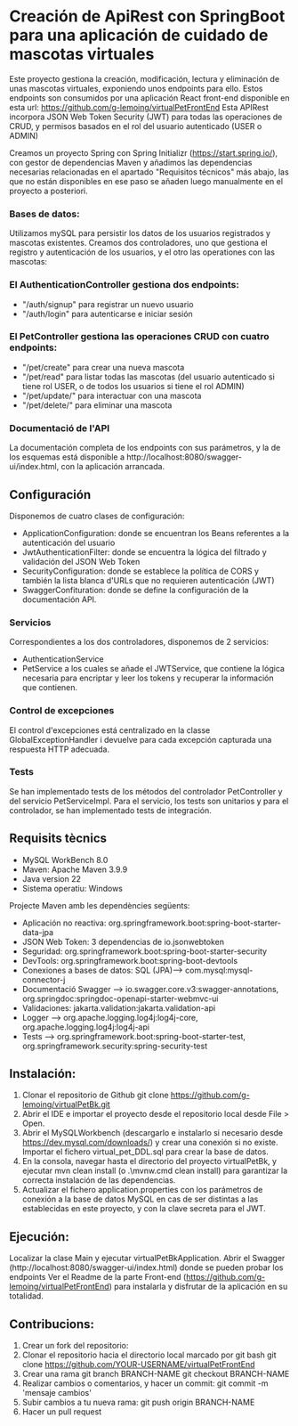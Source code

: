 # Creación de ApiRest con SpringBoot para una aplicación de cuidado de mascotas virtuales
Este proyecto gestiona la creación, modificación, lectura y eliminación de unas mascotas virtuales, exponiendo unos endpoints para ello. Estos endpoints son consumidos por una aplicación React front-end disponible en esta url: https://github.com/g-lemoing/virtualPetFrontEnd
Esta APIRest incorpora JSON Web Token Security (JWT) para todas las operaciones de CRUD, y permisos basados en el rol del usuario autenticado (USER o ADMIN)

Creamos un proyecto Spring con Spring Initializr (https://start.spring.io/), con gestor de dependencias Maven y añadimos las dependencias necesarias relacionadas en el apartado "Requisitos técnicos" más abajo, las que no están disponibles en ese paso se añaden luego manualmente en el proyecto a posteriori.

### Bases de datos:
Utilizamos mySQL para persistir los datos de los usuarios registrados y mascotas existentes. Creamos dos controladores, uno que gestiona el registro y autenticación de los usuarios, y el otro las operationes con las mascotas:
### El AuthenticationController gestiona dos endpoints:
- "/auth/signup" para registrar un nuevo usuario
- "/auth/login" para autenticarse e iniciar sesión
### El PetController gestiona las operaciones CRUD con cuatro endpoints:
- "/pet/create" para crear una nueva mascota
- "/pet/read" para listar todas las mascotas (del usuario autenticado si tiene rol USER, o de todos los usuarios si tiene el rol ADMIN)
- "/pet/update/" para interactuar con una mascota
- "/pet/delete/" para eliminar una mascota
### Documentació de l'API
La documentación completa de los endpoints con sus parámetros, y la de los esquemas está disponible a http://localhost:8080/swagger-ui/index.html, con la aplicación arrancada.

## Configuración
Disponemos de cuatro clases de configuración:
- ApplicationConfiguration: donde se encuentran los Beans referentes a la autenticación del usuario
- JwtAuthenticationFilter: donde se encuentra la lógica del filtrado y validación del JSON Web Token
- SecurityConfiguration: donde se establece la política de CORS y también la lista blanca d'URLs que no requieren autenticación (JWT)
- SwaggerConfituration: donde se define la configuración de la documentación API.
  
### Servicios
Correspondientes a los dos controladores, disponemos de 2 servicios:
- AuthenticationService
- PetService
a los cuales se añade el JWTService, que contiene la lógica necesaria para encriptar y leer los tokens y recuperar la información que contienen.

### Control de excepciones
El control d'excepciones está centralizado en la classe GlobalExceptionHandler i devuelve para cada excepción capturada una respuesta HTTP adecuada.

### Tests
Se han implementado tests de los métodos del controlador PetController y del servicio PetServiceImpl. Para el servicio, los tests son unitarios y para el controlador, se han implementado tests de integración.

## Requisits tècnics
- MySQL WorkBench 8.0
- Maven: Apache Maven 3.9.9
- Java version 22
- Sistema operatiu: Windows

Projecte Maven amb les dependències següents:
- Aplicación no reactiva: org.springframework.boot:spring-boot-starter-data-jpa
- JSON Web Token: 3 dependencias de io.jsonwebtoken
- Seguridad: org.springframework.boot:spring-boot-starter-security
- DevTools: org.springframework.boot:spring-boot-devtools
- Conexiones a bases de datos: 
  SQL (JPA)--> com.mysql:mysql-connector-j
- Documentació Swagger --> io.swagger.core.v3:swagger-annotations, org.springdoc:springdoc-openapi-starter-webmvc-ui
- Validaciones: jakarta.validation:jakarta.validation-api
- Logger --> org.apache.logging.log4j:log4j-core, org.apache.logging.log4j:log4j-api
- Tests --> org.springframework.boot:spring-boot-starter-test, org.springframework.security:spring-security-test
## Instalación: 
1. Clonar el repositorio de Github
git clone https://github.com/g-lemoing/virtualPetBk.git
2. Abrir el IDE e importar el proyecto desde el repositorio local desde File > Open.
3. Abrir el MySQLWorkbench (descargarlo e instalarlo si necesario desde https://dev.mysql.com/downloads/) y crear una conexión si no existe. Importar el fichero virtual_pet_DDL.sql para crear la base de datos.
4. En la consola, navegar hasta el directorio del proyecto virtualPetBk, y ejecutar mvn clean install (o .\mvnw.cmd clean install) para garantizar la correcta instalación de las dependencias.
5. Actualizar el fichero application.properties con los parámetros de conexión a la base de datos MySQL en cas de ser distintas a las establecidas en este proyecto, y con la clave secreta para el JWT.

## Ejecución:
Localizar la clase Main y ejecutar virtualPetBkApplication.
Abrir el Swagger (http://localhost:8080/swagger-ui/index.html) donde se pueden probar los endpoints
Ver el Readme de la parte Front-end (https://github.com/g-lemoing/virtualPetFrontEnd) para instalarla y disfrutar de la aplicación en su totalidad.

## Contribucions:
1. Crear un fork del repositorio: 
2. Clonar el repositorio hacia el directorio local marcado por git bash
 git clone https://github.com/YOUR-USERNAME/virtualPetFrontEnd
3. Crear una rama
git branch BRANCH-NAME
git checkout BRANCH-NAME
4. Realizar cambios o comentarios, y hacer un commit: git commit -m 'mensaje cambios'
5. Subir cambios a tu nueva rama: git push origin BRANCH-NAME
6. Hacer un pull request
